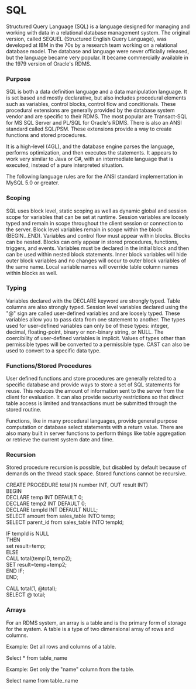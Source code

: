 # SQL
Structured Query Language (SQL) is a language designed for managing and working with data in a relational database management system. The original version, called SEQUEL (Structured English Query Language), was developed at IBM in the 70s by a research team working on a relational database model. The database and language were never officially released, but the language became very popular. It became commercially available in the 1979 version of Oracle's RDMS.

### Purpose
SQL is both a data definition language and a data manipulation language. It is set based and mostly declarative, but also includes procedural elements such as variables, control blocks, control flow and conditionals. These procedural extensions are generally provided by the database system vendor and are specific to their RDMS. The most popular are Transact-SQL for MS SQL Server and PL/SQL for Oracle's RDMS. There is also an ANSI standard called SQL/PSM. These extensions provide a way to create functions and stored procedures. 

It is a high-level (4GL), and the database engine parses the language, performs optimization, and then executes the statements. It appears to work very similar to Java or C#, with an intermediate language that is executed, instead of a pure interpreted situation.

The following language rules are for the ANSI standard implementation in MySQL 5.0 or greater.

### Scoping
SQL uses block level, static scoping as well as dynamic global and session scope for variables that can be set at runtime. Session variables are loosely typed and remain in scope throughout the client session or connection to the server. Block level variables remain in scope within the block (BEGIN...END). Variables and control flow must appear within blocks. Blocks can be nested. Blocks can only appear in stored procedures, functions, triggers, and events. Variables must be declared in the initial block and then can be used within nested block statements. Inner block variables will hide outer block variables and no changes will occur to outer block variables of the same name. Local variable names will override table column names within blocks as well.

### Typing
Variables declared with the DECLARE keyword are strongly typed. Table columns are also strongly typed. Session level variables declared using the "@" sign are called user-defined variables and are loosely typed. These variables allow you to pass data from one statement to another. The types used for user-defined variables can only be of these types: integer, decimal, floating-point, binary or non-binary string, or NULL. The coercibility of user-defined variables is implicit. Values of types other than permissible types will be converted to a permissible type. CAST can also be used to convert to a specific data type. 

### Functions/Stored Procedures
User defined functions and store procedures are generally related to a specific database and provide ways to store a set of SQL statements for reuse. This reduces the amount of information sent to the server from the client for evaluation. It can also provide security restrictions so that direct table access is limited and transactions must be submitted through the stored routine.

Functions, like in many procedural languages, provide general purpose computation or database select statements with a return value. There are also many built in server functions to perform things like table aggregation or retrieve the current system date and time.

### Recursion
Stored procedure recursion is possible, but disabled by default because of demands on the thread stack space. Stored functions cannot be recursive.

CREATE PROCEDURE total(IN number INT, OUT result INT)  
BEGIN  
	DECLARE temp INT DEFAULT 0;  
	DECLARE temp2 INT DEFAULT 0;  
	DECLARE tempId INT DEFAULT NULL;  
	SELECT amount from sales_table INTO temp;  
	SELECT parent_id from sales_table INTO tempId;  
  
IF tempId is NULL  
THEN  
	set result=temp;  
ELSE  
	CALL total(tempID, temp2);  
	SET result=temp+temp2;  
END IF;  
END;  
  
CALL total(1, @total);  
SELECT @ total;  


### Arrays
For an RDMS system, an array is a table and is the primary form of storage for the system. A table is a type of two dimensional array of rows and columns.

Example: Get all rows and columns of a table.

Select * from table_name

Example: Get only the "name" column from the table.

Select name from table_name

